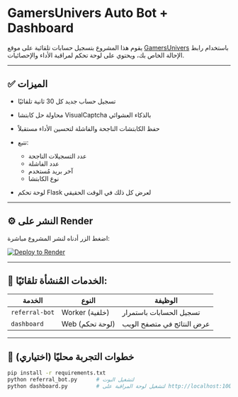 # GamersUnivers Auto Bot + Dashboard

يقوم هذا المشروع بتسجيل حسابات تلقائية على موقع [GamersUnivers](https://gamersunivers.com) باستخدام رابط الإحالة الخاص بك، ويحتوي على لوحة تحكم لمراقبة الأداء والإحصائيات.

---

## ✅ الميزات

- تسجيل حساب جديد كل 30 ثانية تلقائيًا
- محاولة حل كابتشا VisualCaptcha بالذكاء العشوائي
- حفظ الكابتشات الناجحة والفاشلة لتحسين الأداء مستقبلاً
- تتبع:
  - عدد التسجيلات الناجحة
  - عدد الفاشلة
  - آخر بريد مُستخدم
  - نوع الكابتشا

- لوحة تحكم Flask لعرض كل ذلك في الوقت الحقيقي

---

## ⚙️ النشر على Render

اضغط الزر أدناه لنشر المشروع مباشرة:

[![Deploy to Render](https://render.com/images/deploy-to-render-button.svg)](https://render.com/deploy?repo=https://github.com/karim362/Zxzxzx12332112332112332558568)

---

## 📂 الخدمات المُنشأة تلقائيًا:

| الخدمة          | النوع              | الوظيفة                           |
|------------------|--------------------|-----------------------------------|
| `referral-bot`   | Worker (خلفية)     | تسجيل الحسابات باستمرار          |
| `dashboard`      | Web (لوحة تحكم)    | عرض النتائج في متصفح الويب       |

---

## 🧪 خطوات التجربة محليًا (اختياري)

```bash
pip install -r requirements.txt
python referral_bot.py      # لتشغيل البوت
python dashboard.py         # لتشغيل لوحة المراقبة على http://localhost:10000
